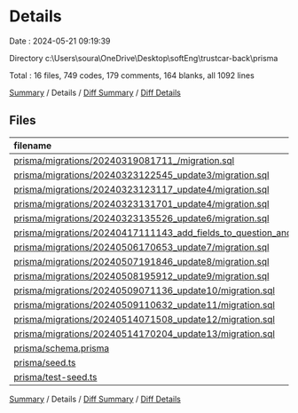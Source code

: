 # Details

Date : 2024-05-21 09:19:39

Directory c:\\Users\\soura\\OneDrive\\Desktop\\softEng\\trustcar-back\\prisma

Total : 16 files,  749 codes, 179 comments, 164 blanks, all 1092 lines

[Summary](results.md) / Details / [Diff Summary](diff.md) / [Diff Details](diff-details.md)

## Files
| filename | language | code | comment | blank | total |
| :--- | :--- | ---: | ---: | ---: | ---: |
| [prisma/migrations/20240319081711_/migration.sql](/prisma/migrations/20240319081711_/migration.sql) | SQL | 121 | 31 | 41 | 193 |
| [prisma/migrations/20240323122545_update3/migration.sql](/prisma/migrations/20240323122545_update3/migration.sql) | SQL | 1 | 1 | 1 | 3 |
| [prisma/migrations/20240323123117_update4/migration.sql](/prisma/migrations/20240323123117_update4/migration.sql) | SQL | 3 | 8 | 2 | 13 |
| [prisma/migrations/20240323131701_update4/migration.sql](/prisma/migrations/20240323131701_update4/migration.sql) | SQL | 4 | 11 | 4 | 19 |
| [prisma/migrations/20240323135526_update6/migration.sql](/prisma/migrations/20240323135526_update6/migration.sql) | SQL | 2 | 8 | 2 | 12 |
| [prisma/migrations/20240417111143_add_fields_to_question_and_report_row_tables/migration.sql](/prisma/migrations/20240417111143_add_fields_to_question_and_report_row_tables/migration.sql) | SQL | 8 | 9 | 3 | 20 |
| [prisma/migrations/20240506170653_update7/migration.sql](/prisma/migrations/20240506170653_update7/migration.sql) | SQL | 65 | 23 | 21 | 109 |
| [prisma/migrations/20240507191846_update8/migration.sql](/prisma/migrations/20240507191846_update8/migration.sql) | SQL | 32 | 39 | 18 | 89 |
| [prisma/migrations/20240508195912_update9/migration.sql](/prisma/migrations/20240508195912_update9/migration.sql) | SQL | 8 | 5 | 5 | 18 |
| [prisma/migrations/20240509071136_update10/migration.sql](/prisma/migrations/20240509071136_update10/migration.sql) | SQL | 4 | 11 | 2 | 17 |
| [prisma/migrations/20240509110632_update11/migration.sql](/prisma/migrations/20240509110632_update11/migration.sql) | SQL | 1 | 7 | 1 | 9 |
| [prisma/migrations/20240514071508_update12/migration.sql](/prisma/migrations/20240514071508_update12/migration.sql) | SQL | 3 | 10 | 3 | 16 |
| [prisma/migrations/20240514170204_update13/migration.sql](/prisma/migrations/20240514170204_update13/migration.sql) | SQL | 5 | 12 | 3 | 20 |
| [prisma/schema.prisma](/prisma/schema.prisma) | Prisma | 239 | 0 | 25 | 264 |
| [prisma/seed.ts](/prisma/seed.ts) | TypeScript | 131 | 2 | 17 | 150 |
| [prisma/test-seed.ts](/prisma/test-seed.ts) | TypeScript | 122 | 2 | 16 | 140 |

[Summary](results.md) / Details / [Diff Summary](diff.md) / [Diff Details](diff-details.md)